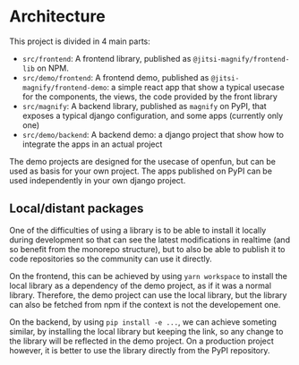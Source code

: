 # Architecture

This project is divided in 4 main parts:

- `src/frontend`: A frontend library, published as `@jitsi-magnify/frontend-lib` on NPM. 
- `src/demo/frontend`: A frontend demo, published as `@jitsi-magnify/frontend-demo`: a simple react app that show a typical usecase for the components, the views, the code provided by the front library
- `src/magnify`: A backend library, published as `magnify` on PyPI, that exposes a typical django configuration, and some apps (currently only one)
- `src/demo/backend`: A backend demo: a django project that show how to integrate the apps in an actual project

The demo projects are designed for the usecase of openfun, but can be used as basis for your own project. The apps published on PyPI can be used independently in your own django project.

## Local/distant packages

One of the difficulties of using a library is to be able to install it locally during development so that can see the latest modifications in realtime (and so benefit from the monorepo structure), but to also be able to publish it to code repositories so the community can use it directly.  

On the frontend, this can be achieved by using `yarn workspace` to install the local library as a dependency of the demo project, as if it was a normal library. Therefore, the demo project can use the local library, but the library can also be fetched from npm if the context is not the developement one.

On the backend, by using `pip install -e ...`, we can achieve someting similar, by installing the local library but keeping the link, so any change to the library will be reflected in the demo project. On a production project however, it is better to use the library directly from the PyPI repository.
